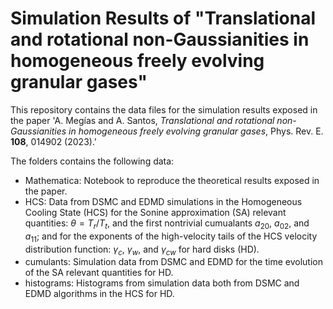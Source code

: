 # Simulation Results of "Translational and rotational non-Gaussianities in homogeneous freely evolving granular gases"

This repository contains the data files for the simulation results exposed in the paper 'A. Megías and A. Santos, *Translational and rotational non-Gaussianities in homogeneous freely evolving granular gases*, Phys. Rev. E. __108__, 014902 (2023).'

The folders contains the following data:

- Mathematica: Notebook to reproduce the theoretical results exposed in the paper.
- HCS: Data from DSMC and EDMD simulations in the Homogeneous Cooling State (HCS) for the Sonine approximation (SA) relevant quantities: $\theta=T_r/T_t$, and the first nontrivial cumualants $a_{20}$, $a_{02}$, and $a_{11}$; and for the exponents of the high-velocity tails of the HCS velocity distribution function: $\gamma_c$, $\gamma_w$, and $\gamma_{cw}$ for hard disks (HD).
- cumulants: Simulation data from DSMC and EDMD for the time evolution of the SA relevant quantities for HD.
- histograms: Histograms from simulation data both from DSMC and EDMD algorithms in the HCS for HD.
